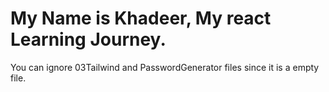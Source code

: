 # My Name is Khadeer, My react Learning Journey.
You can ignore 03Tailwind and PasswordGenerator files since it is a empty file.
